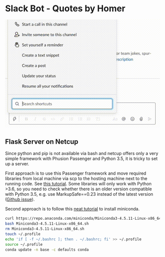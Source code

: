 # Slack Bot - Quotes by Homer

![](res/slack-bot-homer-quotes.gif)


## Flask Server on Netcup

Since python and pip is not available via bash and netcup offers only a very simple framework with Phusion Passenger and Python 3.5, it is tricky to set up a server.

First approach is to use this Passenger framework and move required libraries from local machine via scp to the hosting machine next to the running code. See [this tutorial](https://saschaszott.github.io/2021/02/14/netcup-python-webhosting.html). Some libraries will only work with Python >3.6, so you need to check whether there is an older version compatible with Python 3.5, e.g. use MarkupSafe==0.23 instead of the latest version ([Github issue](https://github.com/pallets/markupsafe/issues/118)).


Second approach is to follow this [neat tutorial](https://forum.netcup.de/anwendung/wcp-webhosting-control-panel/p156843-wsgi-python-mit-phusion-passenger-auf-webhosting-8000/#post156843) to install miniconda.

```bash
curl https://repo.anaconda.com/miniconda/Miniconda3-4.5.11-Linux-x86_64.sh --output Miniconda3-4.5.11-Linux-x86_64.sh
bash Miniconda3-4.5.11-Linux-x86_64.sh
rm Miniconda3-4.5.11-Linux-x86_64.sh
touch ~/.profile
echo 'if [ -f ~/.bashrc ]; then . ~/.bashrc; fi' >> ~/.profile
source ~/.profile
conda update -n base -c defaults conda
```

